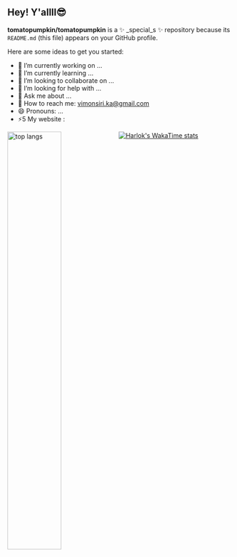 ## Hey! Y'allll😎


**tomatopumpkin/tomatopumpkin** is a ✨ _special_s ✨ repository because its `README.md` (this file) appears on your GitHub profile.

Here are some ideas to get you started:

- 🔭 I’m currently working on ...
- 🌱 I’m currently learning ...
- 👯 I’m looking to collaborate on ...
- 🤔 I’m looking for help with ...
- 💬 Ask me about ...
- 💌 How to reach me: vimonsiri.ka@gmail.com
- 😄 Pronouns: ...
- ⚡5 My website :

[![Harlok's WakaTime stats](https://github-readme-stats.vercel.app/api/wakatime?username=ffflabs)](https://github.com/tomatopumpkin/github-readme-stats)
<img alt="top langs" align="left" width="49%" src="https://github-readme-stats.vercel.app/api/top-langs/?username=tomatopumpkin&layout=compact"/>
